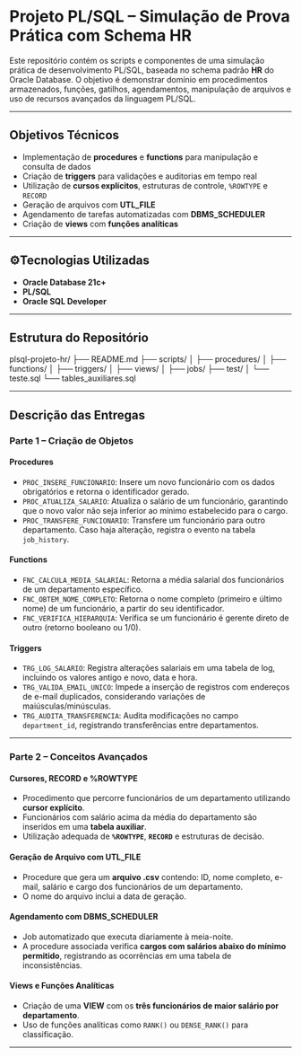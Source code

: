 # Projeto PL/SQL – Simulação de Prova Prática com Schema HR

Este repositório contém os scripts e componentes de uma simulação prática de desenvolvimento PL/SQL, baseada no schema padrão **HR** do Oracle Database. O objetivo é demonstrar domínio em procedimentos armazenados, funções, gatilhos, agendamentos, manipulação de arquivos e uso de recursos avançados da linguagem PL/SQL.

---

## Objetivos Técnicos

- Implementação de **procedures** e **functions** para manipulação e consulta de dados
- Criação de **triggers** para validações e auditorias em tempo real
- Utilização de **cursos explícitos**, estruturas de controle, `%ROWTYPE` e `RECORD`
- Geração de arquivos com **UTL_FILE**
- Agendamento de tarefas automatizadas com **DBMS_SCHEDULER**
- Criação de **views** com **funções analíticas**

---

## ⚙Tecnologias Utilizadas

- **Oracle Database 21c+**
- **PL/SQL**
- **Oracle SQL Developer**

---

## Estrutura do Repositório

plsql-projeto-hr/
├── README.md
├── scripts/
│ ├── procedures/
│ ├── functions/
│ ├── triggers/
│ ├── views/
│ ├── jobs/
├── test/
│ └── teste.sql
└── tables_auxiliares.sql


---

## Descrição das Entregas

### Parte 1 – Criação de Objetos

#### Procedures

- `PROC_INSERE_FUNCIONARIO`: Insere um novo funcionário com os dados obrigatórios e retorna o identificador gerado.
- `PROC_ATUALIZA_SALARIO`: Atualiza o salário de um funcionário, garantindo que o novo valor não seja inferior ao mínimo estabelecido para o cargo.
- `PROC_TRANSFERE_FUNCIONARIO`: Transfere um funcionário para outro departamento. Caso haja alteração, registra o evento na tabela `job_history`.

#### Functions

- `FNC_CALCULA_MEDIA_SALARIAL`: Retorna a média salarial dos funcionários de um departamento específico.
- `FNC_OBTEM_NOME_COMPLETO`: Retorna o nome completo (primeiro e último nome) de um funcionário, a partir do seu identificador.
- `FNC_VERIFICA_HIERARQUIA`: Verifica se um funcionário é gerente direto de outro (retorno booleano ou 1/0).

#### Triggers

- `TRG_LOG_SALARIO`: Registra alterações salariais em uma tabela de log, incluindo os valores antigo e novo, data e hora.
- `TRG_VALIDA_EMAIL_UNICO`: Impede a inserção de registros com endereços de e-mail duplicados, considerando variações de maiúsculas/minúsculas.
- `TRG_AUDITA_TRANSFERENCIA`: Audita modificações no campo `department_id`, registrando transferências entre departamentos.

---

### Parte 2 – Conceitos Avançados

#### Cursores, RECORD e %ROWTYPE

- Procedimento que percorre funcionários de um departamento utilizando **cursor explícito**.
- Funcionários com salário acima da média do departamento são inseridos em uma **tabela auxiliar**.
- Utilização adequada de **`%ROWTYPE`**, **`RECORD`** e estruturas de decisão.

#### Geração de Arquivo com UTL_FILE

- Procedure que gera um **arquivo .csv** contendo: ID, nome completo, e-mail, salário e cargo dos funcionários de um departamento.
- O nome do arquivo inclui a data de geração.

#### Agendamento com DBMS_SCHEDULER

- Job automatizado que executa diariamente à meia-noite.
- A procedure associada verifica **cargos com salários abaixo do mínimo permitido**, registrando as ocorrências em uma tabela de inconsistências.

#### Views e Funções Analíticas

- Criação de uma **VIEW** com os **três funcionários de maior salário por departamento**.
- Uso de funções analíticas como `RANK()` ou `DENSE_RANK()` para classificação.

---




